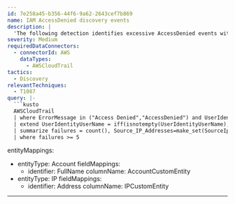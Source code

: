 ```yaml
---
id: 7e258a45-b356-44f6-9a62-2643cef7b869
name: IAM AccessDenied discovery events
description: |
  'The following detection identifies excessive AccessDenied events within an hour timeframe. It is possible that an access key to AWS may have been stolen and is being misused to perform discovery events.'
severity: Medium
requiredDataConnectors:
  - connectorId: AWS
    dataTypes:
      - AWSCloudTrail
tactics:
  - Discovery
relevantTechniques:
  - T1087
query: |-
  ```kusto
  AWSCloudTrail
  | where ErrorMessage in ("Access Denied","AccessDenied") and UserIdentityType == 'IAMUser' and UserAgent !endswith ".amazonaws.com"
  | extend UserIdentityUserName = iff(isnotempty(UserIdentityUserName), UserIdentityUserName, tostring(split(UserIdentityArn,'/')[-1]))
  | summarize failures = count(), Source_IP_Addresses=make_set(SourceIpAddress) by bin(TimeGenerated, 1h), UserIdentityUserName, UserIdentityArn
  | where failures >= 5
  ```
entityMappings:
  - entityType: Account
    fieldMappings:
      - identifier: FullName
        columnName: AccountCustomEntity
  - entityType: IP
    fieldMappings:
      - identifier: Address
        columnName: IPCustomEntity
---
```


